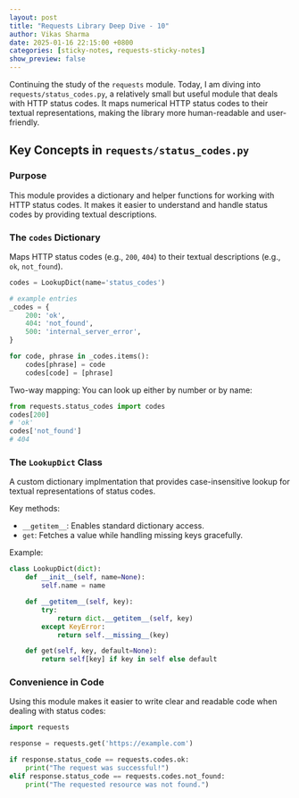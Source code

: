 ```yaml
---
layout: post  
title: "Requests Library Deep Dive - 10"  
author: Vikas Sharma  
date: 2025-01-16 22:15:00 +0800  
categories: [sticky-notes, requests-sticky-notes]  
show_preview: false  
---
```


Continuing the study of the `requests` module. Today, I am diving into `requests/status_codes.py`, a relatively small but useful module that deals with HTTP status codes. It maps numerical HTTP status codes to their textual representations, making the library more human-readable and user-friendly.

## Key Concepts in `requests/status_codes.py`
### Purpose
This module provides a dictionary and helper functions for working with HTTP status codes. It makes it easier to understand and handle status codes by providing textual descriptions.

### The `codes` Dictionary
Maps HTTP status codes (e.g., `200`, `404`) to their textual descriptions (e.g., `ok`, `not_found`).

```python
codes = LookupDict(name='status_codes')

# example entries
_codes = {
    200: 'ok',
    404: 'not_found',
    500: 'internal_server_error',
}

for code, phrase in _codes.items():
    codes[phrase] = code
    codes[code] = [phrase]
```

Two-way mapping:
You can look up either by number or by name:
```python
from requests.status_codes import codes
codes[200]
# 'ok'
codes['not_found']
# 404
```

### The `LookupDict` Class
A custom dictionary implmentation that provides case-insensitive lookup for textual representations of status codes.

Key methods:
- `__getitem__`: Enables standard dictionary access.
- `get`: Fetches a value while handling missing keys gracefully.

Example:
```python
class LookupDict(dict):
    def __init__(self, name=None):
        self.name = name

    def __getitem__(self, key):
        try:
            return dict.__getitem__(self, key)
        except KeyError:
            return self.__missing__(key)

    def get(self, key, default=None):
        return self[key] if key in self else default
```

### Convenience in Code
Using this module makes it easier to write clear and readable code when dealing with status codes:

```python
import requests

response = requests.get('https://example.com')

if response.status_code == requests.codes.ok:
    print("The request was successful!")
elif response.status_code == requests.codes.not_found:
    print("The requested resource was not found.")
```